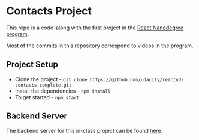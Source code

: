 # Contacts Project

This repo is a code-along with the first project in the [React Nanodegree program](https://www.udacity.com/course/react-nanodegree--nd019).

Most of the commits in this repository correspond to videos in the program.

## Project Setup

- Clone the project - `git clone https://github.com/udacity/reactnd-contacts-complete.git`
- Install the dependencies - `npm install`
- To get started - `npm start`

## Backend Server

The backend server for this in-class project can be found [here](https://github.com/udacity/reactnd-contacts-server).


